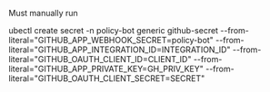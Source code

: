 Must manually run

ubectl create secret -n policy-bot generic github-secret     --from-literal="GITHUB_APP_WEBHOOK_SECRET=policy-bot" --from-literal="GITHUB_APP_INTEGRATION_ID=INTEGRATION_ID" --from-literal="GITHUB_OAUTH_CLIENT_ID=CLIENT_ID"  --from-literal="GITHUB_APP_PRIVATE_KEY=GH_PRIV_KEY"  --from-literal="GITHUB_OAUTH_CLIENT_SECRET=SECRET"
